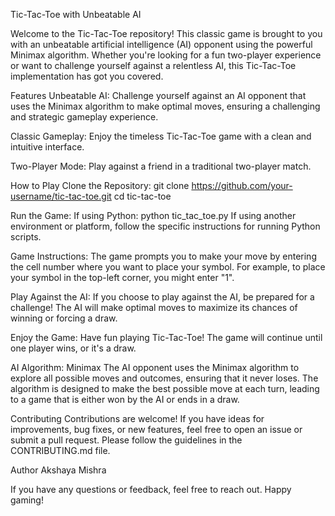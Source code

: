 Tic-Tac-Toe with Unbeatable AI

Welcome to the Tic-Tac-Toe repository! This classic game is brought to you with an unbeatable artificial intelligence (AI) opponent using the powerful Minimax algorithm. Whether you're looking for a fun two-player experience or want to challenge yourself against a relentless AI, this Tic-Tac-Toe implementation has got you covered.

Features
Unbeatable AI: Challenge yourself against an AI opponent that uses the Minimax algorithm to make optimal moves, ensuring a challenging and strategic gameplay experience.

Classic Gameplay: Enjoy the timeless Tic-Tac-Toe game with a clean and intuitive interface.

Two-Player Mode: Play against a friend in a traditional two-player match.

How to Play
Clone the Repository:
git clone https://github.com/your-username/tic-tac-toe.git
cd tic-tac-toe

Run the Game:
If using Python:
python tic_tac_toe.py
If using another environment or platform, follow the specific instructions for running Python scripts.

Game Instructions:
The game prompts you to make your move by entering the cell number where you want to place your symbol.
For example, to place your symbol in the top-left corner, you might enter "1".

Play Against the AI:
If you choose to play against the AI, be prepared for a challenge! The AI will make optimal moves to maximize its chances of winning or forcing a draw.

Enjoy the Game:
Have fun playing Tic-Tac-Toe! The game will continue until one player wins, or it's a draw.

AI Algorithm: Minimax
The AI opponent uses the Minimax algorithm to explore all possible moves and outcomes, ensuring that it never loses. The algorithm is designed to make the best possible move at each turn, leading to a game that is either won by the AI or ends in a draw.

Contributing
Contributions are welcome! If you have ideas for improvements, bug fixes, or new features, feel free to open an issue or submit a pull request. Please follow the guidelines in the CONTRIBUTING.md file.

Author
Akshaya Mishra

If you have any questions or feedback, feel free to reach out. Happy gaming!
